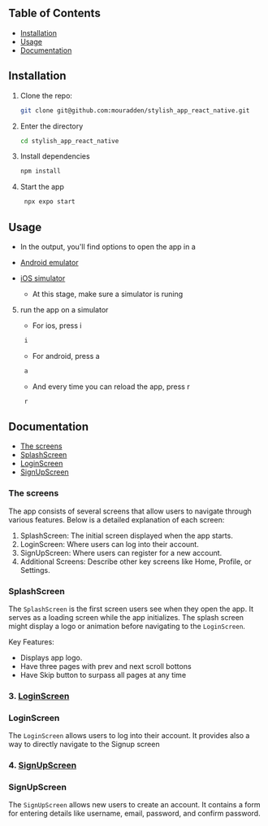 ## Table of Contents
- [Installation](#Installation)
- [Usage](#usage)
- [Documentation](#Documentation)


## Installation

1. Clone the repo:
   ```bash
   git clone git@github.com:mouradden/stylish_app_react_native.git

2. Enter the directory

   ```bash
   cd stylish_app_react_native
   ```
3. Install dependencies

   ```bash
   npm install
   ```

4. Start the app

   ```bash
    npx expo start
   ```

## Usage
* In the output, you'll find options to open the app in a

- [Android emulator](https://docs.expo.dev/workflow/android-studio-emulator/)
- [iOS simulator](https://docs.expo.dev/workflow/ios-simulator/)

   * At this stage, make sure a simulator is runing

5. run the app on a simulator

   * For ios, press i
   ```bash
    i
   ```
   * For android, press a
   ```bash
    a
   ```

   * And every time you can reload the app, press r
   ```bash
    r
   ```

## Documentation

- [The screens](#The-screens)
- [SplashScreen](#SplashScreen)
- [LoginScreen](#LoginScreen)
- [SignUpScreen](#SignUpScreen)

### The screens
The app consists of several screens that allow users to navigate through various features. Below is a detailed explanation of each screen:

1. SplashScreen: The initial screen displayed when the app starts.
2. LoginScreen: Where users can log into their account.
3. SignUpScreen: Where users can register for a new account.
4. Additional Screens: Describe other key screens like Home, Profile, or Settings.

### SplashScreen
The `SplashScreen` is the first screen users see when they open the app. It serves as a loading screen while the app initializes. The splash screen might display a logo or animation before navigating to the `LoginScreen`.

Key Features:
- Displays app logo.
- Have three pages with prev and next scroll bottons
- Have Skip button to surpass all pages at any time


### 3. [LoginScreen](#LoginScreen)

### LoginScreen

The `LoginScreen` allows users to log into their account. It provides also a way to directly navigate to the Signup screen


### 4. [SignUpScreen](#SignUpScreen)

### SignUpScreen

The `SignUpScreen` allows new users to create an account. It contains a form for entering details like username, email, password, and confirm password.
